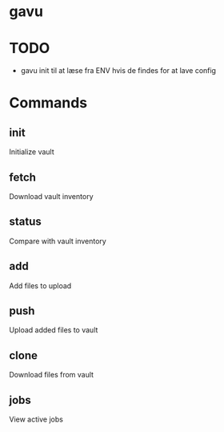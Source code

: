 # gavu

# TODO

* gavu init til at læse fra ENV hvis de findes for at lave config

# Commands

## init

Initialize vault


## fetch

Download vault inventory


## status

Compare with vault inventory


## add

Add files to upload


## push

Upload added files to vault


## clone

Download files from vault

## jobs

View active jobs
